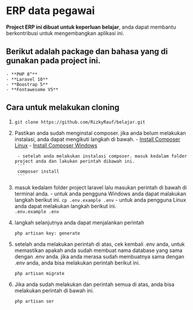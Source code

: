 # ERP data pegawai

**Project ERP ini dibuat untuk keperluan belajar**, anda dapat membantu berkontribusi untuk mengembangkan aplikasi ini.
 
## Berikut adalah package dan bahasa yang di gunakan pada project ini.
	
	- **PHP 8^**
	- **Laravel 10**
	- **Boostrap 5**
	- **Fontawesome V5**
   
## Cara untuk melakukan cloning
 
1.  ```
    git clone https://github.com/RizkyRauf/belajar.git
    ```

2. Pastikan anda sudah menginstal composer. jika anda belum melakukan instalasi, anda dapat mengikuti langkah di bawah.
    	- [Install Composer Linux](https://getcomposer.org/doc/00-intro.md#installation-linux-unix-macos)
    	- [Install Composer Windows](https://getcomposer.org/doc/00-intro.md#installation-windows)
      
	    - setelah anda melakukan instalasi composer. masuk kedalam folder project anda dan lakukan perintah dibawah ini.
	    ```
	    composer install
	    ```
 
3. masuk kedalam folder project laravel lalu masukan perintah di bawah di terminal anda.
	    - untuk anda pengguna Windows anda dapat malakukan langkah berikut ini.
		    ```
    		cp .env.example .env
    		```
	    - untuk anda pengguna Linux anda dapat melakukan langkah berikut ini.     
		    ```
		    .env.example .env
		    ```

4. langkah selanjutnya anda dapat menjalankan perintah 
	
	```
	php artisan key: generate
	```

5. setelah anda melakukan perintah di atas, cek kembali .env anda, untuk memastikan apakah anda sudah membuat nama database yang sama dengan .env anda. jika anda merasa sudah membuatnya sama dengan .env anda, anda bisa melakukan perintah berikut ini.

	```
	php artisan migrate
	```
	
6. Jika anda sudah melakukan dan perintah semua di atas, anda bisa melakukan perintah di bawah ini.
	```
	php artisan ser
	```
